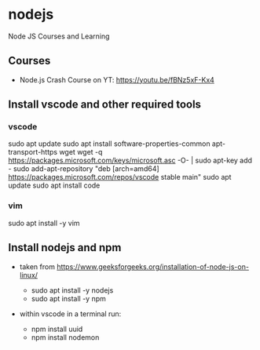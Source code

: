 # nodejs
Node JS Courses and Learning

## Courses
- Node.js Crash Course on YT: https://youtu.be/fBNz5xF-Kx4

## Install vscode and other required tools

### vscode
sudo apt update
sudo apt install software-properties-common apt-transport-https wget
wget -q https://packages.microsoft.com/keys/microsoft.asc -O- | sudo apt-key add -
sudo add-apt-repository "deb [arch=amd64] https://packages.microsoft.com/repos/vscode stable main"
sudo apt update
sudo apt install code

### vim
sudo apt install -y vim

## Install nodejs and npm
- taken from https://www.geeksforgeeks.org/installation-of-node-js-on-linux/
  - sudo apt install -y nodejs
  - sudo apt install -y npm

- within vscode in a terminal run:
  - npm install uuid
  - npm install nodemon

